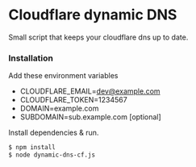 # Cloudflare dynamic DNS
Small script that keeps your cloudflare dns up to date.
### Installation
Add these environment variables
 - CLOUDFLARE_EMAIL=dev@example.com
 - CLOUDFLARE_TOKEN=1234567
 - DOMAIN=example.com
 - SUBDOMAIN=sub.example.com [optional]

Install dependencies & run.

```sh
$ npm install
$ node dynamic-dns-cf.js
```
